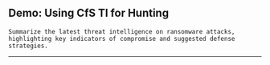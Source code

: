 ## Demo: Using CfS TI for Hunting
```
Summarize the latest threat intelligence on ransomware attacks, highlighting key indicators of compromise and suggested defense strategies.
```
---
